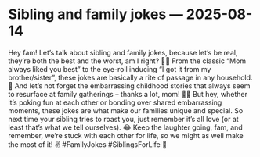 # Sibling and family jokes — 2025-08-14

Hey fam! Let’s talk about sibling and family jokes, because let’s be real, they’re both the best and the worst, am I right? 👯‍♂️ From the classic “Mom always liked you best” to the eye-roll inducing “I got it from my brother/sister”, these jokes are basically a rite of passage in any household. 🏡 And let’s not forget the embarrassing childhood stories that always seem to resurface at family gatherings – thanks a lot, mom! 🤦‍♀️ But hey, whether it’s poking fun at each other or bonding over shared embarrassing moments, these jokes are what make our families unique and special. So next time your sibling tries to roast you, just remember it’s all love (or at least that’s what we tell ourselves). 😂 Keep the laughter going, fam, and remember, we’re stuck with each other for life, so we might as well make the most of it! ✌️ #FamilyJokes #SiblingsForLife 🤪